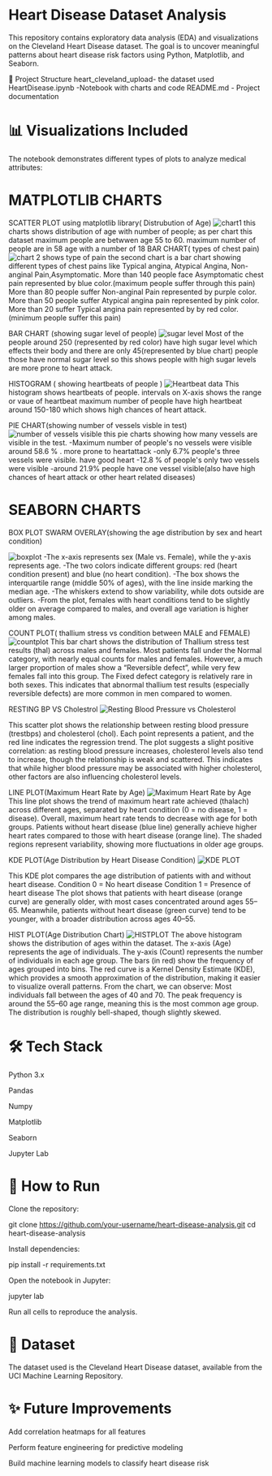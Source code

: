 # Heart Disease Dataset Analysis

This repository contains exploratory data analysis (EDA) and visualizations on the Cleveland Heart Disease dataset. The goal is to uncover meaningful patterns about heart disease risk factors using Python, Matplotlib, and Seaborn.

📂 Project Structure heart_cleveland_upload- the dataset used HeartDisease.ipynb -Notebook with charts and code README.md - Project documentation

# 📊 Visualizations Included

The notebook demonstrates different types of plots to analyze medical attributes:
# MATPLOTLIB CHARTS

SCATTER PLOT using matplotlib library( Distrubution of Age)
![chart1](https://github.com/sahilarora-1/heartdataset_analysis_using_seaborn_and_matplotlib/blob/main/images/distribution_of_age_1.png)
this charts shows distribution of age with number of people; as per chart this dataset maximum people are betwwen age 55 to 60.
maximum number of people are in 58 age with a number of 18
BAR CHART( types of chest pain)
![chart 2 shows type of pain](https://github.com/sahilarora1/heartdataset_analysis_using_seaborn_and_matplotlib/blob/main/images/typesofchestpain_1.png)
the second chart is a bar chart showing different types of chest pains like Typical angina, Atypical Angina, Non-anginal Pain,Asymptomatic.
More than 140 people face Asymptomatic chest pain represented by blue color.(maximum people suffer through this pain)
More than 80 people suffer  Non-anginal Pain represented by purple color.
More than 50 people suffer Atypical angina pain represented by pink color.
More than 20 suffer Typical angina pain represented by by red color.(minimum people suffer this pain)

BAR CHART (showing sugar level of people)
![sugar level](https://github.com/sahilarora-1/heartdataset_analysis_using_seaborn_and_matplotlib/blob/main/images/barchart_showing_sugarlevel3.png)
Most of the people around 250 (represented by red color) have high sugar level which effects their body and there are only 45(represented by blue chart) people those have normal sugar level so this shows people with high sugar levels are more prone to heart attack.

HISTOGRAM ( showing heartbeats of people )
![Heartbeat data](https://github.com/sahilarora-1/heartdataset_analysis_using_seaborn_and_matplotlib/blob/main/images/histchartshowing_heartbeatrate.png)
This histogram shows heartbeats of people. intervals on X-axis shows the range or vaue of heartbeat maximum number of people have high heartbeat around 150-180 which shows high chances of heart attack.

PIE CHART(showing number of vessels visble in test)
![number of vessels visible](https://github.com/sahilarora-1/heartdataset_analysis_using_seaborn_and_matplotlib/blob/main/images/numberofvessselsvisible_5.png)
this pie charts showing how many vessels are visible in the test.
-Maximum number of people's no vessels were visible around 58.6 % . more prone to heartattack
-only 6.7% people's three vessels were visible. have good heart
-12.8 % of people's only two vessels were visible
-around 21.9% people have one vessel visible(also have high chances of heart attack or other heart related diseases)

# SEABORN CHARTS

BOX PLOT SWARM OVERLAY(showing the age distribution by sex and heart condition)

![boxplot](https://github.com/sahilarora-1/heartdataset_analysis_using_seaborn_and_matplotlib/blob/main/images/agedistributionbysex_6.png)
-The x-axis represents sex (Male vs. Female), while the y-axis represents age.
-The two colors indicate different groups: red (heart condition present) and blue (no heart condition).
-The box shows the interquartile range (middle 50% of ages), with the line inside marking the median age.
-The whiskers extend to show variability, while dots outside are outliers.
-From the plot, females with heart conditions tend to be slightly older on average compared to males, and overall age variation is higher among males.

COUNT PLOT( thallium stress vs condition between MALE and FEMALE)
![countplot](https://github.com/sahilarora-1/heartdataset_analysis_using_seaborn_and_matplotlib/blob/main/images/thalliumstress_vs_condition_7.png)
This bar chart shows the distribution of Thallium stress test results (thal) across males and females. Most patients fall under the Normal category, with nearly equal counts for males and females. However, a much larger proportion of males show a “Reversible defect”, while very few females fall into this group. The Fixed defect category is relatively rare in both sexes. This indicates that abnormal thallium test results (especially reversible defects) are more common in men compared to women.

RESTING BP VS Cholestrol
![Resting Blood Pressure vs Cholesterol](https://github.com/sahilarora-1/heartdataset_analysis_using_seaborn_and_matplotlib/blob/main/images/BP_vs_cholestrol.png)

This scatter plot shows the relationship between resting blood pressure (trestbps) and cholesterol (chol). Each point represents a patient, and the red line indicates the regression trend. The plot suggests a slight positive correlation: as resting blood pressure increases, cholesterol levels also tend to increase, though the relationship is weak and scattered. This indicates that while higher blood pressure may be associated with higher cholesterol, other factors are also influencing cholesterol levels.

LINE PLOT(Maximum Heart Rate by Age)
![Maximum Heart Rate by Age](https://github.com/sahilarora-1/heartdataset_analysis_using_seaborn_and_matplotlib/blob/main/images/Heart_ratebyage_9.png)
This line plot shows the trend of maximum heart rate achieved (thalach) across different ages, separated by heart condition (0 = no disease, 1 = disease). Overall, maximum heart rate tends to decrease with age for both groups. Patients without heart disease (blue line) generally achieve higher heart rates compared to those with heart disease (orange line). The shaded regions represent variability, showing more fluctuations in older age groups.

KDE PLOT(Age Distribution by Heart Disease Condition)
![KDE PLOT](https://github.com/sahilarora-1/heartdataset_analysis_using_seaborn_and_matplotlib/blob/main/images/age_by_disease_10.png)

This KDE plot compares the age distribution of patients with and without heart disease.
Condition 0 = No heart disease
Condition 1 = Presence of heart disease
The plot shows that patients with heart disease (orange curve) are generally older, with most cases concentrated around ages 55–65. Meanwhile, patients without heart disease (green curve) tend to be younger, with a broader distribution across ages 40–55.


HIST PLOT(Age Distribution Chart)
![HISTPLOT](https://github.com/sahilarora-1/heartdataset_analysis_using_seaborn_and_matplotlib/blob/main/images/agedistribution_using_hist_11.png)
The above histogram shows the distribution of ages within the dataset.
The x-axis (Age) represents the age of individuals.
The y-axis (Count) represents the number of individuals in each age group.
The bars (in red) show the frequency of ages grouped into bins.
The red curve is a Kernel Density Estimate (KDE), which provides a smooth approximation of the distribution, making it easier to visualize overall patterns.
From the chart, we can observe:
Most individuals fall between the ages of 40 and 70.
The peak frequency is around the 55–60 age range, meaning this is the most common age group.
The distribution is roughly bell-shaped, though slightly skewed.

# 🛠️ Tech Stack

Python 3.x

Pandas

Numpy

Matplotlib

Seaborn

Jupyter Lab

# 🚀 How to Run

Clone the repository:

git clone https://github.com/your-username/heart-disease-analysis.git cd heart-disease-analysis

Install dependencies:

pip install -r requirements.txt

Open the notebook in Jupyter:

jupyter lab

Run all cells to reproduce the analysis.

# 📌 Dataset

The dataset used is the Cleveland Heart Disease dataset, available from the UCI Machine Learning Repository.

# ✨ Future Improvements

Add correlation heatmaps for all features

Perform feature engineering for predictive modeling

Build machine learning models to classify heart disease risk
